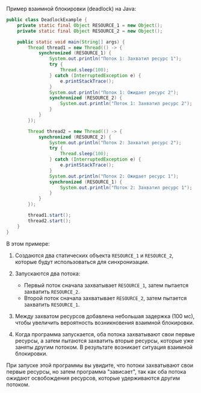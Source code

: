 Пример взаимной блокировки (deadlock) на Java:

```java
public class DeadlockExample {
    private static final Object RESOURCE_1 = new Object();
    private static final Object RESOURCE_2 = new Object();

    public static void main(String[] args) {
        Thread thread1 = new Thread(() -> {
            synchronized (RESOURCE_1) {
                System.out.println("Поток 1: Захватил ресурс 1");
                try {
                    Thread.sleep(100);
                } catch (InterruptedException e) {
                    e.printStackTrace();
                }
                System.out.println("Поток 1: Ожидает ресурс 2");
                synchronized (RESOURCE_2) {
                    System.out.println("Поток 1: Захватил ресурс 2");
                }
            }
        });

        Thread thread2 = new Thread(() -> {
            synchronized (RESOURCE_2) {
                System.out.println("Поток 2: Захватил ресурс 2");
                try {
                    Thread.sleep(100);
                } catch (InterruptedException e) {
                    e.printStackTrace();
                }
                System.out.println("Поток 2: Ожидает ресурс 1");
                synchronized (RESOURCE_1) {
                    System.out.println("Поток 2: Захватил ресурс 1");
                }
            }
        });

        thread1.start();
        thread2.start();
    }
}
```

В этом примере:

1. Создаются два статических объекта `RESOURCE_1` и `RESOURCE_2`, которые будут использоваться для синхронизации.

2. Запускаются два потока:
   - Первый поток сначала захватывает `RESOURCE_1`, затем пытается захватить `RESOURCE_2`.
   - Второй поток сначала захватывает `RESOURCE_2`, затем пытается захватить `RESOURCE_1`.

3. Между захватом ресурсов добавлена небольшая задержка (100 мс), чтобы увеличить вероятность возникновения взаимной блокировки.

4. Когда программа запускается, оба потока захватывают свои первые ресурсы, а затем пытаются захватить вторые ресурсы, которые уже заняты другим потоком. В результате возникает ситуация взаимной блокировки.

При запуске этой программы вы увидите, что потоки захватывают свои первые ресурсы, но затем программа "зависает", так как оба потока ожидают освобождения ресурсов, которые удерживаются другим потоком.
